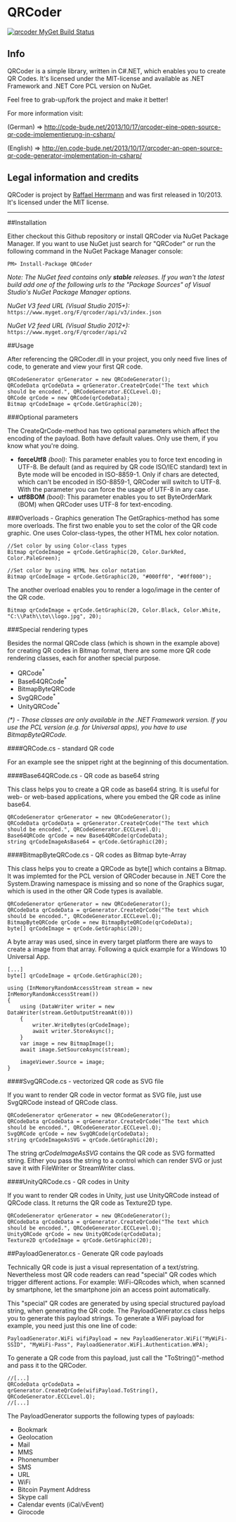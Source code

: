 # QRCoder
[![qrcoder MyGet Build Status](https://www.myget.org/BuildSource/Badge/qrcoder?identifier=10cbdaa5-2dd9-460b-b424-be44e75258ec)](https://www.myget.org/)
## Info 

QRCoder is a simple library, written in C#.NET, which enables you to create QR Codes. It's licensed under the MIT-license and available as .NET Framework and .NET Core PCL version on NuGet.

Feel free to grab-up/fork the project and make it better!

For more information visit:

(German) => http://code-bude.net/2013/10/17/qrcoder-eine-open-source-qr-code-implementierung-in-csharp/

(English) => http://en.code-bude.net/2013/10/17/qrcoder-an-open-source-qr-code-generator-implementation-in-csharp/
 

## Legal information and credits

QRCoder is project by [Raffael Herrmann](http://raffaelherrmann.de) and was first released 
in 10/2013. It's licensed under the MIT license.


* * *


##Installation

Either checkout this Github repository or install QRCoder via NuGet Package Manager. If you want to use NuGet just search for "QRCoder" or run the following command in the NuGet Package Manager console:
```
PM> Install-Package QRCoder
```

*Note: The NuGet feed contains only **stable** releases. If you wan't the latest build add one of the following urls to the "Package Sources" of Visual Studio's NuGet Package Manager options.*

*NuGet V3 feed URL (Visual Studio 2015+):* `https://www.myget.org/F/qrcoder/api/v3/index.json`

*NuGet V2 feed URL (Visual Studio 2012+):* `https://www.myget.org/F/qrcoder/api/v2`



##Usage

After referencing the QRCoder.dll in your project, you only need five lines of code, to generate and view your first QR code.

```
QRCodeGenerator qrGenerator = new QRCodeGenerator();
QRCodeData qrCodeData = qrGenerator.CreateQrCode("The text which should be encoded.", QRCodeGenerator.ECCLevel.Q);
QRCode qrCode = new QRCode(qrCodeData);
Bitmap qrCodeImage = qrCode.GetGraphic(20);
```

###Optional parameters

The CreateQrCode-method has two optional parameters which affect the encoding of the payload. Both have default values. Only use them, if you know what you're doing.

- **forceUtf8** *(bool)*: This parameter enables you to force text encoding in UTF-8. Be default (and as required by QR code ISO/IEC standard) text in Byte mode will be encoded in ISO-8859-1. Only if chars are detected, which can't be encoded in ISO-8859-1, QRCoder will switch to UTF-8. With the parameter you can force the usage of UTF-8 in any case.
- **utf8BOM** *(bool)*: This parameter enables you to set ByteOrderMark (BOM) when QRCoder uses UTF-8 for text-encoding.

###Overloads - Graphics generation
The GetGraphics-method has some more overloads. The first two enable you to set the color of the QR code graphic. One uses Color-class-types, the other HTML hex color notation.

```
//Set color by using Color-class types
Bitmap qrCodeImage = qrCode.GetGraphic(20, Color.DarkRed, Color.PaleGreen);

//Set color by using HTML hex color notation
Bitmap qrCodeImage = qrCode.GetGraphic(20, "#000ff0", "#0ff000");
```

The another overload enables you to render a logo/image in the center of the QR code.

```
Bitmap qrCodeImage = qrCode.GetGraphic(20, Color.Black, Color.White, "C:\\Path\\to\\logo.jpg", 20);
```

###Special rendering types

Besides the normal QRCode class (which is shown in the example above) for creating QR codes in Bitmap format, there are some more QR code rendering classes, each for another special purpose.

* QRCode<sup>*</sup>
* Base64QRCode<sup>*</sup>
* BitmapByteQRCode<sup></sup>
* SvgQRCode<sup>*</sup>
* UnityQRCode<sup>*</sup>


*(&ast;) - Those classes are only available in the .NET Framework version. If you use the PCL version (e.g. for Universal apps), you have to use BitmapByteQRCode.*

####QRCode.cs - standard QR code

For an example see the snippet right at the beginning of this documentation.

####Base64QRCode.cs - QR code as base64 string

This class helps you to create a QR code as base64 string. It is useful for web- or web-based applications, where you embed the QR code as inline base64.

```
QRCodeGenerator qrGenerator = new QRCodeGenerator();
QRCodeData qrCodeData = qrGenerator.CreateQrCode("The text which should be encoded.", QRCodeGenerator.ECCLevel.Q);
Base64QRCode qrCode = new Base64QRCode(qrCodeData);
string qrCodeImageAsBase64 = qrCode.GetGraphic(20);
```

####BitmapByteQRCode.cs - QR codes as Bitmap byte-Array

This class helps you to create a QRCode as byte[] which contains a Bitmap. It was implemted for the PCL version of QRCoder because in .NET Core the System.Drawing namespace is missing and so none of the Graphics sugar, which is used in the other QR Code types is available.

```
QRCodeGenerator qrGenerator = new QRCodeGenerator();
QRCodeData qrCodeData = qrGenerator.CreateQrCode("The text which should be encoded.", QRCodeGenerator.ECCLevel.Q);
BitmapByteQRCode qrCode = new BitmapByteQRCode(qrCodeData);
byte[] qrCodeImage = qrCode.GetGraphic(20);
```

A byte array was used, since in every target platform there are ways to create a image from that array. Following a quick example for a Windows 10 Universal App.

```
[...]
byte[] qrCodeImage = qrCode.GetGraphic(20);

using (InMemoryRandomAccessStream stream = new InMemoryRandomAccessStream())
{
	using (DataWriter writer = new DataWriter(stream.GetOutputStreamAt(0)))
    {
    	writer.WriteBytes(qrCodeImage);
        await writer.StoreAsync();
    }
    var image = new BitmapImage();
    await image.SetSourceAsync(stream);

	imageViewer.Source = image;
}
```


####SvgQRCode.cs - vectorized QR code as SVG file

If you want to render QR code in vector format as SVG file, just use SvgQRCode instead of QRCode class.

```
QRCodeGenerator qrGenerator = new QRCodeGenerator();
QRCodeData qrCodeData = qrGenerator.CreateQrCode("The text which should be encoded.", QRCodeGenerator.ECCLevel.Q);
SvgQRCode qrCode = new SvgQRCode(qrCodeData);
string qrCodeImageAsSVG = qrCode.GetGraphic(20);
```

The string *qrCodeImageAsSVG* contains the QR code as SVG formatted string. Either you pass the string to a control which can render SVG or just save it with FileWriter or StreamWriter class.


####UnityQRCode.cs - QR codes in Unity

If you want to render QR codes in Unity, just use UnityQRCode instead of QRCode class. It returns the QR code as Texture2D type.

```
QRCodeGenerator qrGenerator = new QRCodeGenerator();
QRCodeData qrCodeData = qrGenerator.CreateQrCode("The text which should be encoded.", QRCodeGenerator.ECCLevel.Q);
UnityQRCode qrCode = new UnityQRCode(qrCodeData);
Texture2D qrCodeImage = qrCode.GetGraphic(20);
```




##PayloadGenerator.cs - Generate QR code payloads

Technically QR code is just a visual representation of a text/string. Nevertheless most QR code readers can read "special" QR codes which trigger different actions. For example: WiFi-QRcodes which, when scanned by smartphone, let the smartphone join an access point automatically.

This "special" QR codes are generated by using special structured payload string, when generating the QR code. The PayloadGenerator.cs class helps you to generate this payload strings. To generate a WiFi payload for example, you need just this one line of code:

```
PayloadGenerator.WiFi wifiPayload = new PayloadGenerator.WiFi("MyWiFi-SSID", "MyWiFi-Pass", PayloadGenerator.WiFi.Authentication.WPA);
```

To generate a QR code from this payload, just call the "ToString()"-method and pass it to the QRCoder.

```
//[...]
QRCodeData qrCodeData = qrGenerator.CreateQrCode(wifiPayload.ToString(), QRCodeGenerator.ECCLevel.Q);
//[...]
```

The PayloadGenerator supports the following types of payloads:

* Bookmark
* Geolocation
* Mail
* MMS
* Phonenumber
* SMS
* URL
* WiFi
* Bitcoin Payment Address
* Skype call
* Calendar events (iCal/vEvent)
* Girocode
